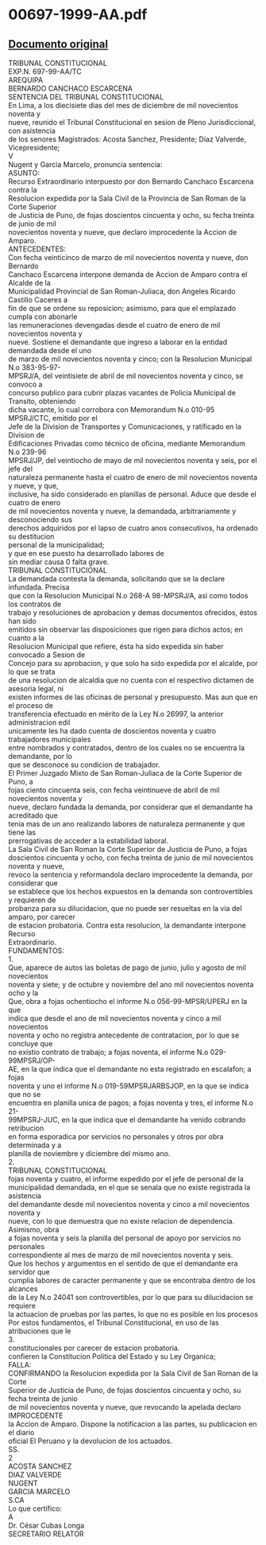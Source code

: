 
00697-1999-AA.pdf
=================
  
[Documento original](https://tc.gob.pe/jurisprudencia/2000/00697-1999-AA.pdf)  
---  
TRIBUNAL CONSTITUCIONAL  
EXP.N. 697-99-AA/TC  
AREQUIPA  
BERNARDO CANCHACO ESCARCENA  
SENTENCIA DEL TRIBUNAL CONSTITUCIONAL  
En Lima, a los diecisiete dias del mes de diciembre de mil novecientos noventa y  
nueve, reunido el Tribunal Constitucional en sesion de Pleno Jurisdiccional, con asistencia  
de los senores Magistrados: Acosta Sanchez, Presidente; Diaz Valverde, Vicepresidente;  
V  
Nugent y Garcia Marcelo, pronuncia sentencia:  
ASUNTO:  
Recurso Extraordinario interpuesto por don Bernardo Canchaco Escarcena contra la  
Resolucion expedida por la Sala Civil de la Provincia de San Roman de la Corte Superior  
de Justicia de Puno, de fojas doscientos cincuenta y ocho, su fecha treinta de junio de mil  
novecientos noventa y nueve, que declaro improcedente la Accion de Amparo.  
ANTECEDENTES:  
Con fecha veinticinco de marzo de mil novecientos noventa y nueve, don Bernardo  
Canchaco Escarcena interpone demanda de Accion de Amparo contra el Alcalde de la  
Municipalidad Provincial de San Roman-Juliaca, don Angeles Ricardo Castillo Caceres a  
fin de que se ordene su reposicion; asimismo, para que el emplazado cumpla con abonarle  
las remuneraciones devengadas desde el cuatro de enero de mil novecientos noventa y  
nueve. Sostiene el demandante que ingreso a laborar en la entidad demandada desde el uno  
de marzo de mil novecientos noventa y cinco; con la Resolucion Municipal N.o 383-95-97-  
MPSRJ/A, del veintisiete de abril de mil novecientos noventa y cinco, se convoco a  
concurso publico para cubrir plazas vacantes de Policia Municipal de Transito, obteniendo  
dicha vacante, lo cual corrobora con Memorandum N.o 010-95 MPSRJ/CTC, emitido por el  
Jefe de la Division de Transportes y Comunicaciones, y ratificado en la Division de  
Edificaciones Privadas como técnico de oficina, mediante Memorandum N.o 239-96  
MPSRJ/JP, del veintiocho de mayo de mil novecientos noventa y seis, por el jefe del  
naturaleza permanente hasta el cuatro de enero de mil novecientos noventa y nueve, y que,  
inclusive, ha sido considerado en planillas de personal. Aduce que desde el cuatro de enero  
de mil novecientos noventa y nueve, la demandada, arbitrariamente y desconociendo sus  
derechos adquiridos por el lapso de cuatro anos consecutivos, ha ordenado su destitucion  
personal de la municipalidad;  
y que en ese puesto ha desarrollado labores de  
sin mediar causa 0 falta grave.  
TRIBUNAL CONSTITUCIONAL  
La demandada contesta la demanda, solicitando que se la declare infundada. Precisa  
que con la Resolucion Municipal N.o 268-A 98-MPSRJ/A, asi como todos los contratos de  
trabajo y resoluciones de aprobacion y demas documentos ofrecidos, éstos han sido  
emitidos sin observar las disposiciones que rigen para dichos actos; en cuanto a la  
Resolucion Municipal que refiere, ésta ha sido expedida sin haber convocado a Sesion de  
Concejo para su aprobacion, y que solo ha sido expedida por el alcalde, por lo que se trata  
de una resolucion de alcaldia que no cuenta con el respectivo dictamen de asesoria legal, ni  
existen informes de las oficinas de personal y presupuesto. Mas aun que en el proceso de  
transferencia efectuado en mérito de la Ley N.o 26997, la anterior administracion edil  
unicamente les ha dado cuenta de doscientos noventa y cuatro trabajadores municipales  
entre nombrados y contratados, dentro de los cuales no se encuentra la demandante, por lo  
que se desconoce su condicion de trabajador.  
El Primer Juzgado Mixto de San Roman-Juliaca de la Corte Superior de Puno, a  
fojas ciento cincuenta seis, con fecha veintinueve de abril de mil novecientos noventa y  
nueve, declaro fundada la demanda, por considerar que el demandante ha acreditado que  
tenia mas de un ano realizando labores de naturaleza permanente y que tiene las  
prerrogativas de acceder a la estabilidad laboral.  
La Sala Civil de San Roman la Corte Superior de Justicia de Puno, a fojas  
doscientos cincuenta y ocho, con fecha treinta de junio de mil novecientos noventa y nueve,  
revoco la sentencia y reformandola declaro improcedente la demanda, por considerar que  
se establece que los hechos expuestos en la demanda son controvertibles y requieren de  
probanza para su dilucidacion, que no puede ser resueltas en la via del amparo, por carecer  
de estacion probatoria. Contra esta resolucion, la demandante interpone Recurso  
Extraordinario.  
FUNDAMENTOS:  
1.  
Que, aparece de autos las boletas de pago de junio, julio y agosto de mil novecientos  
noventa y siete; y de octubre y noviembre del ano mil novecientos noventa ocho y la  
Que, obra a fojas ochentiocho el informe N.o 056-99-MPSR/UPERJ en la que  
indica que desde el ano de mil novecientos noventa y cinco a mil novecientos  
noventa y ocho no registra antecedente de contratacion, por lo que se concluye que  
no existio contrato de trabajo; a fojas noventa, el informe N.o 029-99MPSRJ/OP-  
AE, en la que indica que el demandante no esta registrado en escalafon; a fojas  
noventa y uno el informe N.o 019-59MPSRJARBSJOP, en la que se indica que no se  
encuentra en planilla unica de pagos; a fojas noventa y tres, el informe N.o 21-  
99MPSRJ-JUC, en la que indica que el demandante ha venido cobrando retribucion  
en forma esporadica por servicios no personales y otros por obra determinada y a  
planilla de noviembre y diciembre del mismo ano.  
2.  
TRIBUNAL CONSTITUCIONAL  
fojas noventa y cuatro, el informe expedido por el jefe de personal de la  
municipalidad demandada, en el que se senala que no existe registrada la asistencia  
del demandante desde mil novecientos noventa y cinco a mil novecientos noventa y  
nueve, con lo que demuestra que no existe relacion de dependencia. Asimismo, obra  
a fojas noventa y seis la planilla del personal de apoyo por servicios no personales  
correspondiente al mes de marzo de mil novecientos noventa y seis.  
Que los hechos y argumentos en el sentido de que el demandante era servidor que  
cumplia labores de caracter permanente y que se encontraba dentro de los alcances  
de la Ley N.o 24041 son controvertibles, por lo que para su dilucidacion se requiere  
la actuacion de pruebas por las partes, lo que no es posible en los procesos  
Por estos fundamentos, el Tribunal Constitucional, en uso de las atribuciones que le  
3.  
constitucionales por carecer de estacion probatoria.  
confieren la Constitucion Politica del Estado y su Ley Organica;  
FALLA:  
CONFIRMANDO la Resolucion expedida por la Sala Civil de San Roman de la Corte  
Superior de Justicia de Puno, de fojas doscientos cincuenta y ocho, su fecha treinta de junio  
de mil novecientos noventa y nueve, que revocando la apelada declaro IMPROCEDENTE  
la Accion de Amparo. Dispone la notificacion a las partes, su publicacion en el diario  
oficial El Peruano y la devolucion de los actuados.  
SS.  
2  
ACOSTA SANCHEZ  
DIAZ VALVERDE  
NUGENT  
GARCIA MARCELO  
S.CA  
Lo que certifico:  
A  
Dr. César Cubas Longa  
SECRETARIO RELATOR